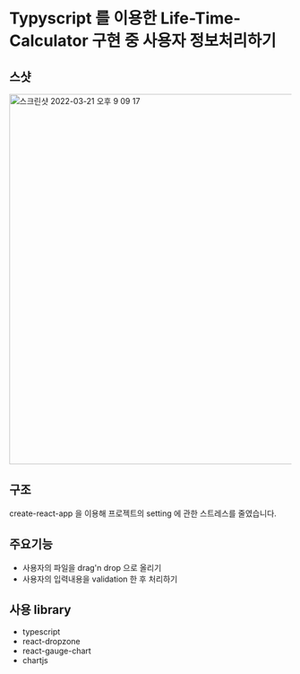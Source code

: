 # Typyscript 를 이용한 Life-Time-Calculator 구현 중 사용자 정보처리하기

## 스샷

<img width="660" alt="스크린샷 2022-03-21 오후 9 09 17" src="https://user-images.githubusercontent.com/61385080/159258231-13f074a9-9f12-40b0-b14e-85dfc3b668a0.png">

## 구조

create-react-app 을 이용해 프로젝트의 setting 에 관한 스트레스를 줄였습니다.

## 주요기능

- 사용자의 파일을 drag'n drop 으로 올리기
- 사용자의 입력내용을 validation 한 후 처리하기

## 사용 library

- typescript
- react-dropzone
- react-gauge-chart
- chartjs
